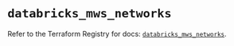 # `databricks_mws_networks`

Refer to the Terraform Registry for docs: [`databricks_mws_networks`](https://registry.terraform.io/providers/databricks/databricks/1.81.1/docs/resources/mws_networks).
